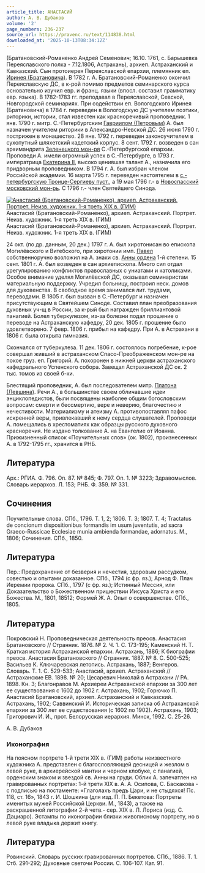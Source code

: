```yaml
---
article_title: АНАСТАСИЙ
author: А. В. Дубаков
volume: '2'
page_numbers: 236-237
source_url: https://pravenc.ru/text/114838.html
downloaded_at: '2025-10-13T08:34:12Z'
---
```


(Братановский-Романенко Андрей Семенович; 16.10. 1761, с. Барышевка Переяславского полка - 7.12.1806, Астрахань), архиеп. Астраханский и Кавказский. Сын протоиерея Переяславской епархии, племянник еп. [Иринея (Братановича)](<https://pravenc.ru/text/Ириней (Братанович).html>). В 1782 г. А. Братановский-Романенко окончил Переяславскую ДС, в к-рой помимо предметов семинарского курса основательно изучил евр. и франц. языки (впосл. составил грамматику евр. языка). В 1782-1783 гг. преподавал в Переяславской, Севской, Новгородской семинариях. При содействии еп. Вологодского Иринея (Братановича) в 1784 г. переведен в Вологодскую ДС учителем поэтики, риторики, истории, стал известен как красноречивый проповедник. 1 янв. 1790 г. митр. С.-Петербургским [Гавриилом (Петровым)](https://pravenc.ru/text/ГАВРИИЛ.html) А. был назначен учителем риторики в Александро-Невской ДС. 26 июня 1790 г. пострижен в монашество. 28 янв. 1792 г. переведен законоучителем в сухопутный шляхетский кадетский корпус. 8 сент. 1792 г. возведен в сан архимандрита [Зеленецкого мон-ря](<https://pravenc.ru/text/ЗЕЛЕНЕЦКИЙ x5bМАРТИРИЕВ ЗЕЛЕНЕЦКИЙx5d ВО ИМЯ СВЯТОЙ ТРОИЦЫ МУЖСКОЙ МОНАСТЫРЬ.html>) С.-Петербургской епархии. Проповеди А. имели огромный успех в С.-Петербурге, в 1793 г. императрица [Екатерина II](<https://pravenc.ru/text/Екатерина II.html>), высоко ценившая талант А., назначила его придворным проповедником. В 1794 г. А. был избран членом Российской академии. 16 марта 1795 г. переведен настоятелем в [с.-петербургскую Троице-Сергиеву пуст.](<https://pravenc.ru/text/САНКТ-ПЕТЕРБУРГСКАЯ ТРОИЦЕ-СЕРГИЕВА МУЖСКАЯ ПУСТЫНЬ.html>), а 19 мая 1796 г.- в [Новоспасский московский мон-рь](<https://pravenc.ru/text/НОВОСПАССКИЙ МОСКОВСКИЙ В ЧЕСТЬ ПРЕОБРАЖЕНИЯ ГОСПОДНЯ СТАВРОПИГИАЛЬНЫЙ МУЖСКОЙ МОНАСТЫРЬ.html>). С 1796 г.- член Святейшего Синода.

[![Анастасий (Братановский-Романенко), архиеп. Астраханский. Портрет. Неизв. художник. 1-я треть XIX в. (ГИМ)](https://pravenc.ru/data/344/448/1234/i200.jpg "Кликните для увеличения картинки")](https://pravenc.ru/data/344/448/1234/i400.jpg)Анастасий (Братановский-Романенко), архиеп. Астраханский. Портрет. Неизв. художник. 1-я треть XIX в. (ГИМ)  
Анастасий (Братановский-Романенко), архиеп. Астраханский. Портрет. Неизв. художник. 1-я треть XIX в. (ГИМ)

24 окт. (по др. данным, 20 дек.) 1797 г. А. был хиротонисан во епископа Могилёвского и Витебского, при хиротонии имп. [Павел](https://pravenc.ru/text/Павел.html) собственноручно возложил на А. знаки св. [Анны ордена](<https://pravenc.ru/text/Анны ордена.html>) 1-й степени. 15 сент. 1801 г. А. был возведен в сан архиепископа. Много сил отдал урегулированию конфликтов православных с униатами и католиками. Особое внимание уделял Могилёвской ДС, оказывал семинаристам материальную поддержку. Учредил больницу, построил неск. домов для духовенства. В свободное время занимался лит. трудами, переводами. В 1805 г. был вызван в С.-Петербург и назначен присутствующим в Святейшем Синоде. Составил план преобразования духовных уч-щ в России, за к-рый был награжден бриллиантовой панагией. Болел туберкулезом, из-за болезни подал прошение о переводе на Астраханскую кафедру, 20 дек. 1805 г. прошение было удовлетворено. 7 февр. 1806 г. прибыл на кафедру. При А. в Астрахани в 1806 г. была открыта гимназия.

Скончался от туберкулеза. 11 дек. 1806 г. состоялось погребение, к-рое совершал живший в астраханском Спасо-Преображенском мон-ре на покое груз. еп. Григорий. А. похоронен в нижней церкви астраханского кафедрального Успенского собора. Завещал Астраханской ДС ок. 2 тыс. томов из своей б-ки.

Блестящий проповедник, А. был последователем митр. [Платона (Левшина)](https://pravenc.ru/text/Платон.html). Речи А., в большинстве своем обличавшие идеи энциклопедистов, были посвящены наиболее общим богословским вопросам: смерти и бессмертию, вере и неверию, благочестию и нечестивости. Материализму и атеизму А. противопоставлял пафос искренней веры, привлекавший к нему сердца слушателей. Проповеди А. помещались в хрестоматиях как образцы русского духовного красноречия. Не издано толкование А. на Евангелие от Иоанна. Прижизненный список «Поучительных слов» (ок. 1802), произнесенных А. в 1792-1795 гг., хранится в РНБ.

## Литература

Арх.: РГИА. Ф. 796. Оп. 87. № 845; Ф. 797. Оп. 1. № 3223; Здравомыслов. Словарь иерархов. Л. 153; РНБ. Ф. 359. № 331.

## Сочинения

Поучительные слова. СПб., 1796. Т. 1, 2; 1806. Т. 3; 1807. Т. 4; Tractatus de concionum dispositionibus formandis im usum juventutis, ad sacra Graeco-Russicae Ecclesiae munia ambienda formandae, adornatus. М., 1806; Сочинения. СПб., 1850.

## Литература

Пер.: Предохранение от безверия и нечестия, здоровым рассудком, совестью и опытами доказанное. СПб., 1794 (с фр. яз.); Арнод Ф. Плач Иеремии пророка. СПб., 1797 (с фр. яз.); Истинный Мессия, или Доказательство о Божественном пришествии Иисуса Христа и его Божества. М., 1801, 18512; Формей Ж. А. Опыт о совершенстве. СПб., 1805.

## Литература

Покровский Н. Проповедническая деятельность преосв. Анастасия Братановского // Странник. 1876. № 2. Ч. 1. С. 173-195; Каменский Н. Т. Краткая история Астраханской епархии. Астрахань, 1886; К биографии преосв. Анастасия Братановского // Странник. 1887. № 8. С. 500-525; Васильев К. Ключаревская летопись. Астрахань, 1887; Венгеров. Словарь. Т. 1. С. 529-533; Анастасий, архиеп. Астраханский // Астраханские ЕВ. 1898. № 20; Цесаревич Николай в Астрахани // РА. 1898. Кн. 3; Благонравов М. Архиереи Астраханской епархии за 300 лет ее существования с 1602 до 1902 г. Астрахань, 1902; Горючко П. Анастасий Братановский, архиеп. Астраханский и Кавказский. Астрахань, 1902; Саввинский И. Историческая записка об Астраханской епархии за 300 лет ее существования (с 1602 по 1902). Астрахань, 1903; Григорович И. И., прот. Белорусская иерархия. Минск, 1992. С. 25-26.

А. В. Дубаков 

### Иконография

На поясном портрете 1-й трети XIX в. (ГИМ) работы неизвестного художника А. представлен с благословляющей десницей и жезлом в левой руке, в архиерейской мантии и черном клобуке, с панагией, орденским знаком и звездой св. Анны на груди. Облик А. запечатлен на гравированных портретах: 1-й трети XIX в. А. А. Осипова, С. Баскакова - с подписью на постаменте: «Глаголахъ предъ Цари, и не стыдяхся! Пс. 118, ст. 16», 1843 г. И. Шошкина (для изд. П. П. Бекетова: Портреты именитых мужей Российской Церкви. М., 1843), а также на раскрашенной литографии 2-й четв.- сер. XIX в. Л. Лориса (изд. С. Дациаро). Эстампы по иконографии близки живописному портрету, но в левой руке владыка держит книгу.

## Литература

Ровинский. Словарь русских гравированных портретов. СПб., 1886. Т. 1. Стб. 291-292; Духовные светочи России. С. 106-107. Кат. 91.
